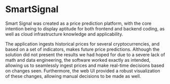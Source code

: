 # SmartSignal

Smart Signal was created as a price prediction platform, with the core intention being to display aptitude for both frontend and backend coding, as well as cloud infrastructure knowledge and applicability.

The application ingests historical prices for several cryptocurrencies, and based on a set of indicators, makes future price predictions. Although the solution did not present the results we had hoped for due to a severe lack of math and data engineering, the software worked exactly as intended, allowing us to seamlessly ingest prices and make real-time decisions based on changes seen. Furthermore, the web UI provided a robust visualization of these changes, allowing manual decisions to be made as well.
